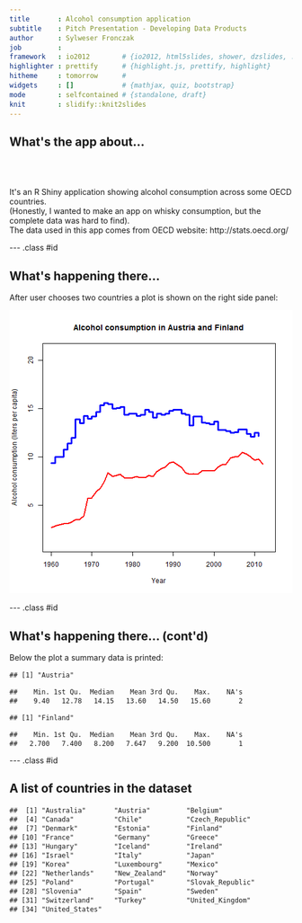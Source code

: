 ```yaml
---
title       : Alcohol consumption application
subtitle    : Pitch Presentation - Developing Data Products
author      : Sylweser Fronczak
job         : 
framework   : io2012        # {io2012, html5slides, shower, dzslides, ...}
highlighter : prettify      # {highlight.js, prettify, highlight}
hitheme     : tomorrow      # 
widgets     : []            # {mathjax, quiz, bootstrap}
mode        : selfcontained # {standalone, draft}
knit        : slidify::knit2slides
---
```



## What's the app about...

<br>
<br>
<br>
It's an R Shiny application showing alcohol consumption across some OECD countries.
<br>
(Honestly, I wanted to make an app on whisky consumption, but the complete data was hard to find).

<br>
The data used in this app comes from OECD website: http://stats.oecd.org/

--- .class #id

## What's happening there...

After user chooses two countries a plot is shown on the right side panel:

![plot of chunk unnamed-chunk-1](assets/fig/unnamed-chunk-1-1.png) 


--- .class #id

## What's happening there... (cont'd)

Below the plot a summary data is printed:



```
## [1] "Austria"
```

```
##    Min. 1st Qu.  Median    Mean 3rd Qu.    Max.    NA's 
##    9.40   12.78   14.15   13.60   14.50   15.60       2
```

```
## [1] "Finland"
```

```
##    Min. 1st Qu.  Median    Mean 3rd Qu.    Max.    NA's 
##   2.700   7.400   8.200   7.647   9.200  10.500       1
```

--- .class #id

## A list of countries in the dataset


```
##  [1] "Australia"       "Austria"         "Belgium"        
##  [4] "Canada"          "Chile"           "Czech_Republic" 
##  [7] "Denmark"         "Estonia"         "Finland"        
## [10] "France"          "Germany"         "Greece"         
## [13] "Hungary"         "Iceland"         "Ireland"        
## [16] "Israel"          "Italy"           "Japan"          
## [19] "Korea"           "Luxembourg"      "Mexico"         
## [22] "Netherlands"     "New_Zealand"     "Norway"         
## [25] "Poland"          "Portugal"        "Slovak_Republic"
## [28] "Slovenia"        "Spain"           "Sweden"         
## [31] "Switzerland"     "Turkey"          "United_Kingdom" 
## [34] "United_States"
```
